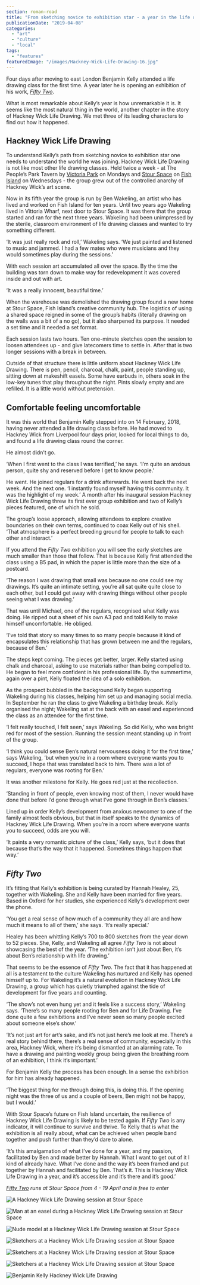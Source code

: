 ```yaml
---
section: roman-road
title: "From sketching novice to exhibition star - a year in the life of Hackney Wick Life Drawing"
publicationDate: "2019-04-08"
categories: 
  - "art"
  - "culture"
  - "local"
tags: 
  - "features"
featuredImage: "/images/Hackney-Wick-Life-Drawing-16.jpg"
---
```


Four days after moving to east London Benjamin Kelly attended a life drawing class for the first time. A year later he is opening an exhibition of his work, _[Fifty Two](https://romanroadlondon.com/event/fifty-two-by-benjamin-kelly-at-stour-space/)_.

What is most remarkable about Kelly’s year is how unremarkable it is. It seems like the most natural thing in the world, another chapter in the story of Hackney Wick Life Drawing. We met three of its leading characters to find out how it happened.

## Hackney Wick Life Drawing

To understand Kelly’s path from sketching novice to exhibition star one needs to understand the world he was joining. Hackney Wick Life Drawing is not like most other life drawing classes. Held twice a week - at The People’s Park Tavern by [Victoria Park](https://romanroadlondon.com/victoria-park-east-london-bow/) on Mondays and [Stour Space](https://romanroadlondon.com/stour-space-fish-island-celebrates-ten-years/) on [Fish Island](https://romanroadlondon.com/history-fish-island/) on Wednesdays - the group grew out of the controlled anarchy of Hackney Wick’s art scene.

Now in its fifth year the group is run by Ben Wakeling, an artist who has lived and worked on Fish Island for ten years. Until two years ago Wakeling lived in Vittoria Wharf, next door to Stour Space. It was there that the group started and ran for the next three years. Wakeling had been unimpressed by the sterile, classroom environment of life drawing classes and wanted to try something different.

‘It was just really rock and roll,’ Wakeling says. ‘We just painted and listened to music and jammed. I had a few mates who were musicians and they would sometimes play during the sessions.’

With each session art accumulated all over the space. By the time the building was torn down to make way for redevelopment it was covered inside and out with art.

‘It was a really innocent, beautiful time.’

When the warehouse was demolished the drawing group found a new home at Stour Space, Fish Island’s creative community hub. The logistics of using a shared space reigned in some of the group’s habits (literally drawing on the walls was a bit of a no go), but it also sharpened its purpose. It needed a set time and it needed a set format.

Each session lasts two hours. Ten one-minute sketches open the session to loosen attendees up - and give latecomers time to settle in. After that is two longer sessions with a break in between.

Outside of that structure there is little uniform about Hackney Wick Life Drawing. There is pen, pencil, charcoal, chalk, paint, people standing up, sitting down at makeshift easels. Some have earbuds in, others soak in the low-key tunes that play throughout the night. Pints slowly empty and are refilled. It is a little world without pretension.

## Comfortable feeling uncomfortable

It was this world that Benjamin Kelly stepped into on 14 February, 2018, having never attended a life drawing class before. He had moved to Hackney Wick from Liverpool four days prior, looked for local things to do, and found a life drawing class round the corner.

He almost didn’t go.

‘When I first went to the class I was terrified,’ he says. ‘I’m quite an anxious person, quite shy and reserved before I get to know people.’  

He went. He joined regulars for a drink afterwards. He went back the next week. And the next one. ‘I instantly found myself having this community. It was the highlight of my week.’ A month after his inaugural session Hackney Wick Life Drawing threw its first ever group exhibition and two of Kelly’s pieces featured, one of which he sold.

The group’s loose approach, allowing attendees to explore creative boundaries on their own terms, continued to coax Kelly out of his shell. ‘That atmosphere is a perfect breeding ground for people to talk to each other and interact.’

If you attend the _Fifty Two_ exhibition you will see the early sketches are much smaller than those that follow. That is because Kelly first attended the class using a B5 pad, in which the paper is little more than the size of a postcard.

‘The reason I was drawing that small was because no one could see my drawings. It’s quite an intimate setting, you’re all sat quite quite close to each other, but I could get away with drawing things without other people seeing what I was drawing.’

That was until Michael, one of the regulars, recognised what Kelly was doing. He ripped out a sheet of his own A3 pad and told Kelly to make himself uncomfortable. He obliged.

‘I’ve told that story so many times to so many people because it kind of encapsulates this relationship that has grown between me and the regulars, because of Ben.’

The steps kept coming. The pieces get better, larger. Kelly started using chalk and charcoal, asking to use materials rather than being compelled to. He began to feel more confident in his professional life. By the summertime, again over a pint, Kelly floated the idea of a solo exhibition.

As the prospect bubbled in the background Kelly began supporting Wakeling during his classes, helping him set up and managing social media. In September he ran the class to give Wakeling a birthday break. Kelly organised the night; Wakeling sat at the back with an easel and experienced the class as an attendee for the first time.

‘I felt really touched, I felt seen,’ says Wakeling. So did Kelly, who was bright red for most of the session. Running the session meant standing up in front of the group.

‘I think you could sense Ben’s natural nervousness doing it for the first time,’ says Wakeling, ‘but when you’re in a room where everyone wants you to succeed, I hope that was translated back to him. There was a lot of regulars, everyone was rooting for Ben.’

It was another milestone for Kelly. He goes red just at the recollection.

‘Standing in front of people, even knowing most of them, I never would have done that before I’d gone through what I’ve gone through in Ben’s classes.’

Lined up in order Kelly’s development from anxious newcomer to one of the family almost feels obvious, but that in itself speaks to the dynamics of Hackney Wick Life Drawing. When you’re in a room where everyone wants you to succeed, odds are you will.

‘It paints a very romantic picture of the class,’ Kelly says, ‘but it does that because that’s the way that it happened. Sometimes things happen that way.’

## _Fifty Two_

It’s fitting that Kelly’s exhibition is being curated by Hannah Healey, 25, together with Wakeling. She and Kelly have been married for five years. Based in Oxford for her studies, she experienced Kelly’s development over the phone.

‘You get a real sense of how much of a community they all are and how much it means to all of them,’ she says. ’It’s really special.’

Healey has been whittling Kelly’s 700 to 800 sketches from the year down to 52 pieces. She, Kelly, and Wakeling all agree _Fifty Two_ is not about showcasing the best of the year. ‘The exhibition isn’t just about Ben, it’s about Ben’s relationship with life drawing.’

That seems to be the essence of _Fifty Two_. The fact that it has happened at all is a testament to the culture Wakeling has nurtured and Kelly has opened himself up to. For Wakeling it’s a natural evolution in Hackney Wick Life Drawing, a group which has quietly triumphed against the tide of development for five years and counting.

‘The show’s not even hung yet and it feels like a success story,’ Wakeling says. ‘There’s so many people rooting for Ben and for Life Drawing. I’ve done quite a few exhibitions and I’ve never seen so many people excited about someone else’s show.’

‘It’s not just art for art’s sake, and it’s not just here’s me look at me. There’s a real story behind there, there’s a real sense of community, especially in this area, Hackney Wick, where it’s being dismantled at an alarming rate. To have a drawing and painting weekly group being given the breathing room of an exhibition, I think it’s important.’

For Benjamin Kelly the process has been enough. In a sense the exhibition for him has already happened.

‘The biggest thing for me through doing this, is doing this. If the opening night was the three of us and a couple of beers, Ben might not be happy, but I would.’

With Stour Space’s future on Fish Island uncertain, the resilience of Hackney Wick Life Drawing is likely to be tested again. If _Fifty Two_ is any indicator, it will continue to survive and thrive. To Kelly that is what the exhibition is all really about, what can be achieved when people band together and push further than they’d dare to alone.

‘It’s this amalgamation of what I’ve done for a year, and my passion, facilitated by Ben and made better by Hannah. What I want to get out of it I kind of already have. What I’ve done and the way it’s been framed and put together by Hannah and facilitated by Ben. That’s it. This is Hackney Wick Life Drawing in a year, and it’s accessible and it’s there and it’s good.’

_[Fifty Two](https://romanroadlondon.com/event/fifty-two-by-benjamin-kelly-at-stour-space/) runs at Stour Space from 4 - 19 April and is free to enter_

![A Hackney Wick Life Drawing session at Stour Space](/images/Hackney-Wick-Life-Drawing-04-1024x683.jpg)

![Man at an easel during a Hackney Wick Life Drawing session at Stour Space](/images/Hackney-Wick-Life-Drawing-06-1024x683.jpg)

![Nude model at a Hackney Wick Life Drawing session at Stour Space](/images/Hackney-Wick-Life-Drawing-13-1024x683.jpg)

![Sketchers at a Hackney Wick Life Drawing session at Stour Space](/images/Hackney-Wick-Life-Drawing-10-1024x683.jpg)

![Sketchers at a Hackney Wick Life Drawing session at Stour Space](/images/Hackney-Wick-Life-Drawing-08-1024x683.jpg)

![Sketchers at a Hackney Wick Life Drawing session at Stour Space](/images/Hackney-Wick-Life-Drawing-05-1024x683.jpg)

![Benjamin Kelly Hackney Wick Life Drawing](/images/Hackney-Wick-Life-Drawing-14-1024x683.jpg)

